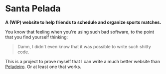 # Santa Pelada

**A (WIP) website to help friends to schedule and organize sports matches.**

You know that feeling when you're using such bad software, to the point that you find yourself
thinking:

>Damn, I didn't even know that it was possible to write such shitty code.

This is a project to prove myself that I can write a much better website than [Peladeiro].
Or at least one that works.

[Peladeiro]: https://www.peladeiro.com.br/
